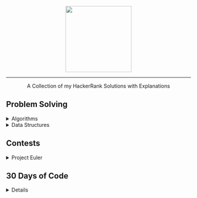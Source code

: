 <div align="center">
    <a href="https://www.hackerrank.com/wingkwong">
        <img height=180 src="https://user-images.githubusercontent.com/35857179/78155098-9cdad380-746f-11ea-962e-b4b7f47724ad.png">
    </a>
    <hr>
    A Collection of my HackerRank Solutions with Explanations
</div>

## Problem Solving
<details>
<summary>Algorithms</summary>

  - [Warmup](https://github.com/wingkwong/hackerrank/tree/master/problem-solving/algorithms/warmup/)
  - [Implementation](https://github.com/wingkwong/hackerrank/tree/master/problem-solving/algorithms/implementation/)
  - [Strings](https://github.com/wingkwong/hackerrank/tree/master/problem-solving/algorithms/strings/)
  - [Greedy](https://github.com/wingkwong/hackerrank/tree/master/problem-solving/algorithms/greedy/)
  - [Search](https://github.com/wingkwong/hackerrank/tree/master/problem-solving/algorithms/search/)
  - [Dynamic Programming](https://github.com/wingkwong/hackerrank/tree/master/problem-solving/algorithms/dynamic-programming/)
</details>

<details>
<summary>Data Structures</summary>
  
  - [Heap](https://github.com/wingkwong/hackerrank/tree/master/problem-solving/data-structures/)
</details>


## Contests
<details>
  <summary>Project Euler</summary>

  - [#001: Multiples of 3 and 5](https://github.com/wingkwong/hackerrank/tree/master/euler/001)
</details>

## 30 Days of Code
<details>

  - [Day 0 - Hello World](https://github.com/wingkwong/hackerrank/tree/master/30-days-of-code/day0-hello-world)
  - [Day 1 - Data Types](https://github.com/wingkwong/hackerrank/tree/master/30-days-of-code/day1-data-types)
  - [Day 2 - Operators](https://github.com/wingkwong/hackerrank/tree/master/30-days-of-code/day2-operators)
  - [Day 3 - Intro to Conditional Statements](https://github.com/wingkwong/hackerrank/tree/master/30-days-of-code/day3-conditional-statements)
  - [Day 4 - Class vs Instance](https://github.com/wingkwong/hackerrank/tree/master/30-days-of-code/day4-class-vs-instance)
  - [Day 5 - Loops](https://github.com/wingkwong/hackerrank/tree/master/30-days-of-code/day5-loops)
  - [Day 6 - Let's Review](https://github.com/wingkwong/hackerrank/tree/master/30-days-of-code/day6-review-loop)
  - [Day 7 - Arrays](https://github.com/wingkwong/hackerrank/tree/master/30-days-of-code/day7-arrays)
  - [Day 8 - Dictionaries and Maps](https://github.com/wingkwong/hackerrank/tree/master/30-days-of-code/day8-dictionaries-and-maps)
  - [Day 9 - Recursion 3](https://github.com/wingkwong/hackerrank/tree/master/30-days-of-code/day9-recursion)
  - [Day 10 - Binary Numbers](https://github.com/wingkwong/hackerrank/tree/master/30-days-of-code/day10-binary-numbers)
  - [Day 11 - 2D Arrays](https://github.com/wingkwong/hackerrank/tree/master/30-days-of-code/day11-2d-arrays)
  - [Day 12 - Inheritance](https://github.com/wingkwong/hackerrank/tree/master/30-days-of-code/day12-inheritance)
  - [Day 13 - Anstract Classes](https://github.com/wingkwong/hackerrank/tree/master/30-days-of-code/day13-abstract-classes)
  - [Day 14 - Scope](https://github.com/wingkwong/hackerrank/tree/master/30-days-of-code/day14-scope)
  - [Day 15 - Linked List](https://github.com/wingkwong/hackerrank/tree/master/30-days-of-code/day15-linked-list)
  - [Day 16 - Exceptions - String to Integer](https://github.com/wingkwong/hackerrank/tree/master/30-days-of-code/day16-exceptions-string-to-integer)
  - [Day 17 - More Exceptions](https://github.com/wingkwong/hackerrank/tree/master/30-days-of-code/day17-more-exceptions)
  - [Day 18 - Queues and Stacks](https://github.com/wingkwong/hackerrank/tree/master/30-days-of-code/day18-queues-stacks)
</details>
